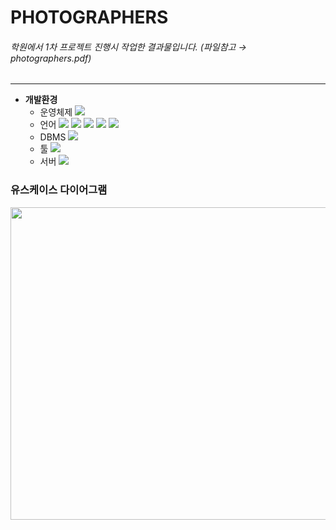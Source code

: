 # PHOTOGRAPHERS
###### _학원에서 1차 프로젝트 진행시 작업한 결과물입니다._ (파일참고 → photographers.pdf)
---
* **개발환경**
  * 운영체제
    <img src="https://img.shields.io/badge/Windows10-0078D6?style=flat&logo=Windows&logoColor=white"/> 
  * 언어
    <img src="https://img.shields.io/badge/Java-942e35?style=flat&logo=OpenJDK&logoColor=white"/>
    <img src="https://img.shields.io/badge/HTML5-E34F26?style=flat&logo=HTML5&logoColor=white"/>
    <img src="https://img.shields.io/badge/CSS3-1572B6?style=flat&logo=CSS3&logoColor=white"/>
    <img src="https://img.shields.io/badge/JavaScript-F7DF1E?style=flat&logo=JavaScript&logoColor=black"/>
    <img src="https://img.shields.io/badge/JQuery-1572B6?style=flat&logo=JQuery&logoColor=white"/>
  * DBMS
    <img src="https://img.shields.io/badge/Oracle 19c-F80000?style=flat&logo=Oracle&logoColor=white"/>
  * 툴
    <img src="https://img.shields.io/badge/Eclipse-2C2255?style=flat&logo=Eclipse IDE&logoColor=white"/>
  * 서버
    <img src="https://img.shields.io/badge/Tomcat-F8DC75?style=flat&logo=Apache Tomcat&logoColor=black"/>

### 유스케이스 다이어그램
<img src="https://user-images.githubusercontent.com/113418610/190331823-31ca1488-7e76-4195-8583-e307b522ac28.png" width="1000" height="500">
